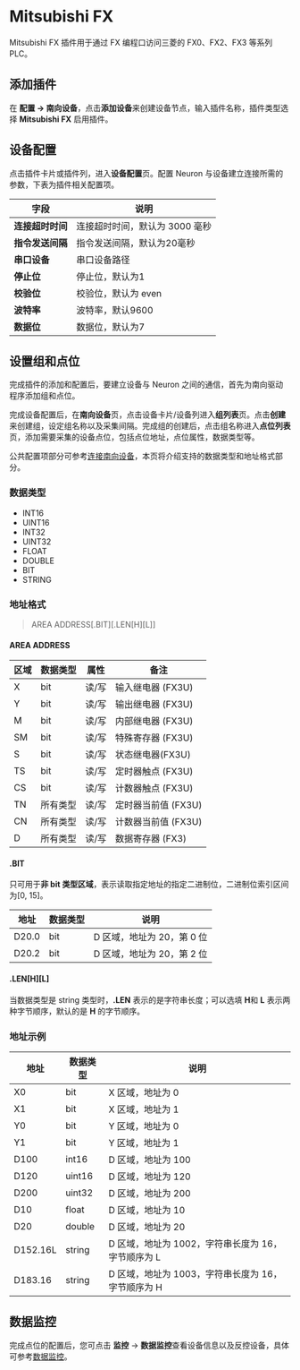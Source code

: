 # Mitsubishi FX

Mitsubishi FX 插件用于通过 FX 编程口访问三菱的 FX0、FX2、FX3 等系列 PLC。

## 添加插件

在 **配置 -> 南向设备**，点击**添加设备**来创建设备节点，输入插件名称，插件类型选择 **Mitsubishi FX** 启用插件。

## 设备配置

点击插件卡片或插件列，进入**设备配置**页。配置 Neuron 与设备建立连接所需的参数，下表为插件相关配置项。

| 字段     | 说明                           |
| -------- | ------------------------------ |
| **连接超时时间** | 连接超时时间，默认为 3000 毫秒 |
| **指令发送间隔** | 指令发送间隔，默认为20毫秒   |
| **串口设备**   | 串口设备路径                |
| **停止位**     | 停止位，默认为1             |
| **校验位**   | 校验位，默认为 even         |
| **波特率**     | 波特率，默认9600            |
| **数据位**     | 数据位，默认为7             |

## 设置组和点位

完成插件的添加和配置后，要建立设备与 Neuron 之间的通信，首先为南向驱动程序添加组和点位。

完成设备配置后，在**南向设备**页，点击设备卡片/设备列进入**组列表**页。点击**创建**来创建组，设定组名称以及采集间隔。完成组的创建后，点击组名称进入**点位列表**页，添加需要采集的设备点位，包括点位地址，点位属性，数据类型等。

公共配置项部分可参考[连接南向设备](../south-devices.md)，本页将介绍支持的数据类型和地址格式部分。

### 数据类型

* INT16
* UINT16
* INT32
* UINT32
* FLOAT
* DOUBLE
* BIT
* STRING

### 地址格式

> AREA ADDRESS\[.BIT]\[.LEN\[H]\[L]]

#### AREA ADDRESS

| 区域 | 数据类型 | 属性  | 备注                                   |
| ---- | -------- | ----- | -------------------------------------- |
| X    | bit      | 读/写 | 输入继电器  (FX3U)                 |
| Y    | bit      | 读/写 | 输出继电器 (FX3U)                  |
| M    | bit      | 读/写 | 内部继电器 (FX3U)                  |
| SM   | bit      | 读/写 | 特殊寄存器 (FX3U)                  |
| S    | bit      | 读/写 | 状态继电器(FX3U)                   |
| TS   | bit      | 读/写 | 定时器触点 (FX3U)                  |
| CS   | bit      | 读/写 | 计数器触点 (FX3U)                  |
| TN   | 所有类型 | 读/写 | 定时器当前值 (FX3U)                 |
| CN   | 所有类型 | 读/写 | 计数器当前值 (FX3U)                 |
| D    | 所有类型 | 读/写 | 数据寄存器 (FX3)                   |

#### .BIT

只可用于**非 bit 类型区域**，表示读取指定地址的指定二进制位，二进制位索引区间为[0, 15]。

| 地址  | 数据类型 | 说明                       |
| ----- | -------- | -------------------------- |
| D20.0 | bit      | D 区域，地址为 20，第 0 位 |
| D20.2 | bit      | D 区域，地址为 20，第 2 位 |

#### .LEN\[H]\[L]

当数据类型是 string 类型时，**.LEN** 表示的是字符串长度；可以选填 **H**和 **L** 表示两种字节顺序，默认的是 **H** 的字节顺序。

### 地址示例

| 地址      | 数据类型 | 说明                                           |
| --------- | -------- | -------------------------------------------- |
| X0    | bit      | X 区域，地址为 0    |
| X1    | bit      | X 区域，地址为 1    |
| Y0    | bit      | Y 区域，地址为 0    |
| Y1    | bit      | Y 区域，地址为 1    |
| D100  | int16    | D 区域，地址为 100  |
| D120  | uint16   | D 区域，地址为 120  |
| D200  | uint32   | D 区域，地址为 200  |
| D10   | float    | D 区域，地址为 10   |
| D20   | double   | D 区域，地址为 20   |
| D152.16L | string   | D 区域，地址为 1002，字符串长度为 16，字节顺序为 L |
| D183.16  | string   | D 区域，地址为 1003，字符串长度为 16，字节顺序为 H |

## 数据监控

完成点位的配置后，您可点击 **监控** -> **数据监控**查看设备信息以及反控设备，具体可参考[数据监控](../../../usage/monitoring.md)。
